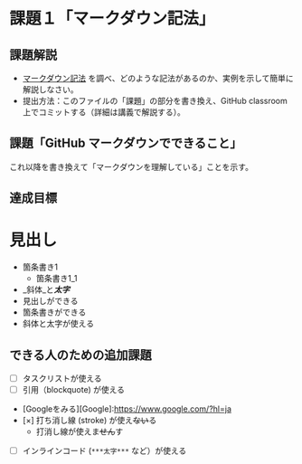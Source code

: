 # 課題１「マークダウン記法」

## 課題解説

- [マークダウン記法](https://guides.github.com/features/mastering-markdown/) を調べ、どのような記法があるのか、実例を示して簡単に解説しなさい。
- 提出方法：このファイルの「課題」の部分を書き換え、GitHub classroom 上でコミットする（詳細は講義で解説する）。

## 課題「GitHub マークダウンでできること」

これ以降を書き換えて「マークダウンを理解している」ことを示す。

## 達成目標

# 見出し
- 箇条書き1
   - 箇条書き1_1
- _斜体_と***太字***
- 見出しができる
- 箇条書きができる
- 斜体と太字が使える
## できる人のための追加課題

- [ ] タスクリストが使える
- [ ] 引用（blockquote) が使える
- [Googleをみる][Google]:https://www.google.com/?hl=ja
- [×] 打ち消し線 (stroke) が使え~~ない~~る
   - 打消し線が使えま~~せん~~す
- [ ] インラインコード (`***太字***` など）が使える
